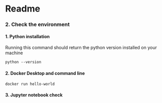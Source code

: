 # Readme


### 2. Check the environment
#### 1. Python installation

Running this command should return the python version installed on your machine
```
python --version
```
#### 2. Docker Desktop and command line
```
docker run hello-world
```
#### 3. Jupyter notebook check